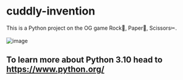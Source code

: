 # cuddly-invention
This is a Python project on the OG game Rock🗿, Paper📰, Scissors✂.
<br><br>![image](https://user-images.githubusercontent.com/55784109/148928355-663a10de-3769-48e7-b96a-9c938cb28104.png)
## To learn more about Python 3.10 head to https://www.python.org/
